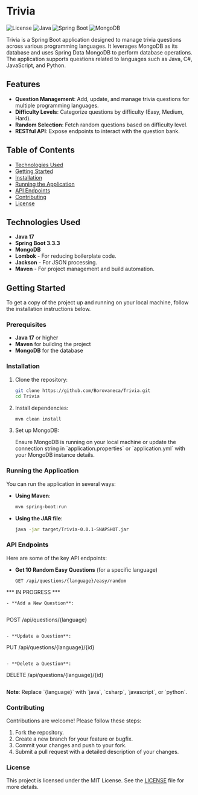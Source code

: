 # Trivia

![License](https://img.shields.io/badge/License-MIT-blue.svg)
![Java](https://img.shields.io/badge/Java-17-brightgreen.svg)
![Spring Boot](https://img.shields.io/badge/Spring%20Boot-3.3.3-brightgreen.svg)
![MongoDB](https://img.shields.io/badge/Database-MongoDB-brightgreen.svg)

Trivia is a Spring Boot application designed to manage trivia questions across various programming languages. It leverages MongoDB as its database and uses Spring Data MongoDB to perform database operations. The application supports questions related to languages such as Java, C#, JavaScript, and Python.

## Features

- **Question Management**: Add, update, and manage trivia questions for multiple programming languages.
- **Difficulty Levels**: Categorize questions by difficulty (Easy, Medium, Hard).
- **Random Selection**: Fetch random questions based on difficulty level.
- **RESTful API**: Expose endpoints to interact with the question bank.

## Table of Contents

- [Technologies Used](#technologies-used)
- [Getting Started](#getting-started)
- [Installation](#installation)
- [Running the Application](#running-the-application)
- [API Endpoints](#api-endpoints)
- [Contributing](#contributing)
- [License](#license)

## Technologies Used

- **Java 17**
- **Spring Boot 3.3.3**
- **MongoDB**
- **Lombok** - For reducing boilerplate code.
- **Jackson** - For JSON processing.
- **Maven** - For project management and build automation.

## Getting Started

To get a copy of the project up and running on your local machine, follow the installation instructions below.

### Prerequisites

- **Java 17** or higher
- **Maven** for building the project
- **MongoDB** for the database

### Installation

1. Clone the repository:

   ```bash
   git clone https://github.com/Borovaneca/Trivia.git
   cd Trivia
   ```

2. Install dependencies:

   ```bash
   mvn clean install
   ```

3. Set up MongoDB:

   Ensure MongoDB is running on your local machine or update the connection string in \`application.properties\` or \`application.yml\` with your MongoDB instance details.

### Running the Application

You can run the application in several ways:

- **Using Maven**:

  ```bash
  mvn spring-boot:run
  ```

- **Using the JAR file**:

  ```bash
  java -jar target/Trivia-0.0.1-SNAPSHOT.jar
  ```

### API Endpoints

Here are some of the key API endpoints:

- **Get 10 Random Easy Questions** (for a specific language)
  
  ```
  GET /api/questions/{language}/easy/random
  ```

*** IN PROGRESS ***
```
- **Add a New Question**:
  
  ```
  POST /api/questions/{language}
  ```

- **Update a Question**:
  
  ```
  PUT /api/questions/{language}/{id}
  ```

- **Delete a Question**:
  
  ```
  DELETE /api/questions/{language}/{id}
  ```
```
**Note**: Replace \`{language}\` with \`java\`, \`csharp\`, \`javascript\`, or \`python\`.

### Contributing

Contributions are welcome! Please follow these steps:

1. Fork the repository.
2. Create a new branch for your feature or bugfix.
3. Commit your changes and push to your fork.
4. Submit a pull request with a detailed description of your changes.

### License

This project is licensed under the MIT License. See the [LICENSE](LICENSE) file for more details.
